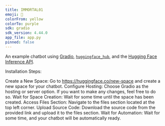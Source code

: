 ```yaml
---
title: IMMORTAL01
emoji: 💬
colorFrom: yellow
colorTo: purple
sdk: gradio
sdk_version: 4.44.0
app_file: app.py
pinned: false
---
```


An example chatbot using [Gradio](https://gradio.app), [`huggingface_hub`](https://huggingface.co/docs/huggingface_hub/v0.22.2/en/index), and the [Hugging Face Inference API](https://huggingface.co/docs/api-inference/index).



Installation Steps:

Create a New Space: Go to https://huggingface.co/new-space and create a new space for your chatbot.
Configure Hosting: Choose Gradio as the hosting or server option. If you want to make any changes, feel free to do so.
Wait for Space Creation: Wait for some time until the space has been created.
Access Files Section: Navigate to the files section located at the top left corner.
Upload Source Code: Download the source code from the provided link and upload it to the files section.
Wait for Automation: Wait for some time, and your chatbot will be automatically ready.
